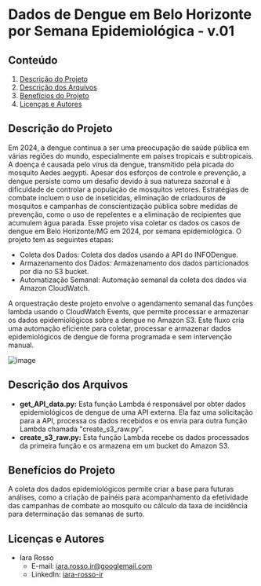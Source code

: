 # Dados de Dengue em Belo Horizonte por Semana Epidemiológica - v.01

## Conteúdo
1. [Descrição do Projeto](#descricao-do-projeto)
2. [Descrição dos Arquivos](#descricao-dos-arquivos)
3. [Benefícios do Projeto](#beneficios-do-projeto)
4. [Licenças e Autores](#licencas-e-autores)

## Descrição do Projeto
Em 2024, a dengue continua a ser uma preocupação de saúde pública em várias regiões do mundo, especialmente em países tropicais e subtropicais. A doença é causada pelo vírus da dengue, transmitido pela picada do mosquito Aedes aegypti. Apesar dos esforços de controle e prevenção, a dengue persiste como um desafio devido à sua natureza sazonal e à dificuldade de controlar a população de mosquitos vetores. Estratégias de combate incluem o uso de inseticidas, eliminação de criadouros de mosquitos e campanhas de conscientização pública sobre medidas de prevenção, como o uso de repelentes e a eliminação de recipientes que acumulem água parada. Esse projeto visa coletar os dados os casos de dengue em Belo Horizonte/MG em 2024, por semana epidemiológica. O projeto tem as seguintes etapas:
- Coleta dos Dados: Coleta dos dados usando a API do INFODengue.
- Armazenamento dos Dados: Armazenamento dos dados particionados por dia no S3 bucket.
- Automatização Semanal: Automação semanal da coleta dos dados via Amazon CloudWatch.

A orquestração deste projeto envolve o agendamento semanal das funções lambda usando o CloudWatch Events, que permite processar e armazenar os dados epidemiológicos sobre a dengue no Amazon S3. Este fluxo cria uma automação eficiente para coletar, processar e armazenar dados epidemiológicos de dengue de forma programada e sem intervenção manual.

![image](https://github.com/iararosso/dengue_bh/assets/101842238/09cfd1d2-9e17-4ca8-b61f-7a9acdbcca0e)


## Descrição dos Arquivos
- **get_API_data.py:** Esta função Lambda é responsável por obter dados epidemiológicos de dengue de uma API externa. Ela faz uma solicitação para a API, processa os dados recebidos e os envia para outra função Lambda chamada "create_s3_raw.py".
- **create_s3_raw.py:** Esta função Lambda recebe os dados processados da primeira função e os armazena em um bucket do Amazon S3.

## Benefícios do Projeto
A coleta dos dados epidemiológicos permite criar a base para futuras análises, como a criação de painéis para acompanhamento da efetividade das campanhas de combate ao mosquito ou cálculo da taxa de incidência para determinação das semanas de surto.

## Licenças e Autores
- Iara Rosso
  - E-mail: iara.rosso.ir@googlemail.com
  - LinkedIn: [iara-rosso-ir](https://www.linkedin.com/in/iara-rosso-ir/)
